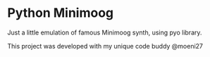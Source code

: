 # Python Minimoog  

Just a little emulation of famous Minimoog synth, using pyo library. 

This project was developed with my unique code buddy @moeni27

